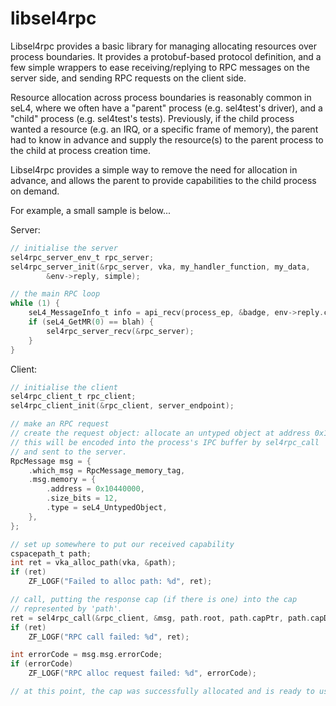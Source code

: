 # libsel4rpc

Libsel4rpc provides a basic library for managing allocating resources over
process boundaries. It provides a protobuf-based protocol definition, and a few
simple wrappers to ease receiving/replying to RPC messages on the server side,
and sending RPC requests on the client side.

Resource allocation across process boundaries is reasonably common in seL4,
where we often have a "parent" process (e.g. sel4test's driver), and a "child"
process (e.g. sel4test's tests). Previously, if the child process wanted a
resource (e.g. an IRQ, or a specific frame of memory), the parent had to know
in advance and supply the resource(s) to the parent process to the child at
process creation time.

Libsel4rpc provides a simple way to remove the need for allocation in advance,
and allows the parent to provide capabilities to the child process on demand.

For example, a small sample is below...

Server:
```c
// initialise the server
sel4rpc_server_env_t rpc_server;
sel4rpc_server_init(&rpc_server, vka, my_handler_function, my_data,
        &env->reply, simple);

// the main RPC loop
while (1) {
    seL4_MessageInfo_t info = api_recv(process_ep, &badge, env->reply.cptr);
    if (seL4_GetMR(0) == blah) {
        sel4rpc_server_recv(&rpc_server);
    }
}
```

Client:
```c
// initialise the client
sel4rpc_client_t rpc_client;
sel4rpc_client_init(&rpc_client, server_endpoint);

// make an RPC request
// create the request object: allocate an untyped object at address 0x10440000
// this will be encoded into the process's IPC buffer by sel4rpc_call
// and sent to the server.
RpcMessage msg = {
    .which_msg = RpcMessage_memory_tag,
    .msg.memory = {
        .address = 0x10440000,
        .size_bits = 12,
        .type = seL4_UntypedObject,
    },
};

// set up somewhere to put our received capability
cspacepath_t path;
int ret = vka_alloc_path(vka, &path);
if (ret)
    ZF_LOGF("Failed to alloc path: %d", ret);

// call, putting the response cap (if there is one) into the cap
// represented by 'path'.
ret = sel4rpc_call(&rpc_client, &msg, path.root, path.capPtr, path.capDepth);
if (ret)
    ZF_LOGF("RPC call failed: %d", ret);

int errorCode = msg.msg.errorCode;
if (errorCode)
    ZF_LOGF("RPC alloc request failed: %d", errorCode);

// at this point, the cap was successfully allocated and is ready to use.
```
